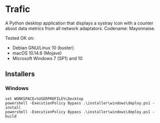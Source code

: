 # Trafic

A Python desktop application that displays a systray icon with a counter about data metrics from all network adaptators. Codename: Mayonnaise.

Tested OK on:
- Debian GNU/Linux 10 (buster)
- macOS 10.14.6 (Mojave)
- Microsoft Windows 7 (SP1) and 10

## Installers

### Windows

```batch
set WORKSPACE=%USERPROFILE%\Desktop
powershell -ExecutionPolicy Bypass .\installer\windows\deploy.ps1 -install
powershell -ExecutionPolicy Bypass .\installer\windows\deploy.ps1 -build
```
